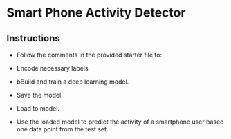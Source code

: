 # Smart Phone Activity Detector

## Instructions

  * Follow the comments in the provided starter file to:
  
   * Encode necessary labels
   
   * bBuild and train a deep learning model.

   * Save the model.

   * Load to model.

   * Use the loaded model to predict the activity of a smartphone user based one data point from the test set.

   